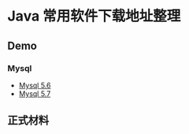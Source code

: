 # Java 常用软件下载地址整理

## Demo

### Mysql

- [Mysql 5.6](http://dev.mysql.com/get/Downloads/MySQL-5.6/mysql-5.6.29.tar.gz)
- [Mysql 5.7](http://dev.mysql.com/get/Downloads/MySQL-5.7/mysql-5.7.11.tar.gz)


## 正式材料


